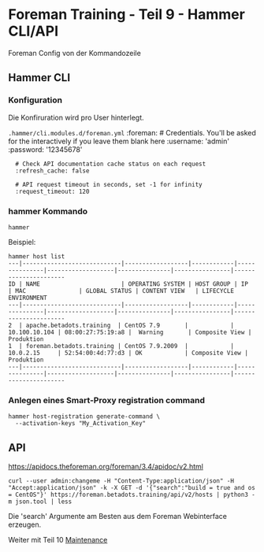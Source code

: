# Foreman Training - Teil 9 - Hammer CLI/API

Foreman Config von der Kommandozeile

## Hammer CLI

### Konfiguration

Die Konfiruration wird pro User hinterlegt.

`.hammer/cli.modules.d/foreman.yml`
    :foreman:
      # Credentials. You'll be asked for the interactively if you leave them blank here
      :username: 'admin'
      :password: '12345678'

      # Check API documentation cache status on each request
      :refresh_cache: false

      # API request timeout in seconds, set -1 for infinity
      :request_timeout: 120

### hammer Kommando

`hammer`

Beispiel:

    hammer host list
    ---|----------------------------|------------------|------------|---------------|-------------------|---------------|----------------|----------------------
    ID | NAME                       | OPERATING SYSTEM | HOST GROUP | IP            | MAC               | GLOBAL STATUS | CONTENT VIEW   | LIFECYCLE ENVIRONMENT
    ---|----------------------------|------------------|------------|---------------|-------------------|---------------|----------------|----------------------
    2  | apache.betadots.training  | CentOS 7.9       |            | 10.100.10.104 | 08:00:27:75:19:a8 |  Warning       | Composite View | Produktion
    1  | foreman.betadots.training | CentOS 7.9.2009  |            | 10.0.2.15     | 52:54:00:4d:77:d3 | OK            | Composite View | Produktion
    ---|----------------------------|------------------|------------|---------------|-------------------|---------------|----------------|----------------------

### Anlegen eines Smart-Proxy registration command

    hammer host-registration generate-command \
      --activation-keys "My_Activation_Key"

## API

<https://apidocs.theforeman.org/foreman/3.4/apidoc/v2.html>

    curl --user admin:changeme -H "Content-Type:application/json" -H "Accept:application/json" -k -X GET -d '{"search":"build = true and os = CentOS"}' https://foreman.betadots.training/api/v2/hosts | python3 -m json.tool | less

Die 'search' Argumente am Besten aus dem Foreman Webinterface erzeugen.

Weiter mit Teil 10 [Maintenance](../10_maintenance)
